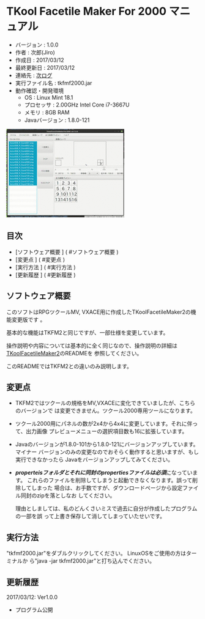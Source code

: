 TKool Facetile Maker For 2000 マニュアル
================================================================================

- バージョン       : 1.0.0
- 作者             : 次郎(Jiro)
- 作成日           : 2017/03/12
- 最終更新日       : 2017/03/12
- 連絡先           : [次ログ](http://jiroron666.hatenablog.com/)
- 実行ファイル名   : tkfmf2000.jar
- 動作確認・開発環境
  - OS             : Linux Mint 18.1
  - プロセッサ     : 2.00GHz Intel Core i7-3667U
  - メモリ         : 8GB RAM
  - Javaバージョン : 1.8.0-121

![tkfmf2000_demo](./gif/tkfmf2000_demo01.gif)

目次
--------------------------------------------------------------------------------

- [ソフトウェア概要 ] ( #ソフトウェア概要 )
- [変更点           ] ( #変更点           )
- [実行方法         ] ( #実行方法         )
- [更新履歴         ] ( #更新履歴         )

ソフトウェア概要
--------------------------------------------------------------------------------

このソフトはRPGツクールMV, VXACE用に作成したTKoolFacetileMaker2の機能変更版です
。

基本的な機能はTKFM2と同じですが、一部仕様を変更しています。

操作説明や内容については基本的に全く同じなので、操作説明の詳細は
[TKoolFacetileMaker2](https://github.com/jiro4989/TKoolFacetileMaker2)のREADMEを
参照してください。

このREADMEではTKFM2との違いのみ説明します。

変更点
--------------------------------------------------------------------------------

- TKFM2ではツクールの規格をMV,VXACEに変化できていましたが、こちらのバージョンで
  は変更できません。ツクール2000専用ツールになります。

- ツクール2000用にパネルの数が2x4から4x4に変更しています。それに伴って、出力画像
  プレビューメニューの選択項目数も16に拡張しています。

- Javaのバージョンが1.8.0-101から1.8.0-121にバージョンアップしています。マイナー
  バージョンのみの変更なのでおそらく動作すると思いますが、もし実行できなかったら
  Javaをバージョンアップしてみてください。

- ***properteisフォルダとそれに同封のpropertiesファイルは必須***になっています。
  これらのファイルを削除してしまうと起動できなくなります。誤って削除してしまった
  場合は、お手数ですが、ダウンロードページから設定ファイル同封のzipを落としなお
  してください。

  理由としましては、私のどんくさいミスで過去に自分が作成したプログラムの一部を誤
  って上書き保存して消してしまっていたせいです。

実行方法
--------------------------------------------------------------------------------

"tkfmf2000.jar"をダブルクリックしてください。  LinuxOSをご使用の方はターミナルか
ら"java -jar tkfmf2000.jar"と打ち込んでください。

更新履歴
--------------------------------------------------------------------------------

2017/03/12: Ver1.0.0
- プログラム公開
